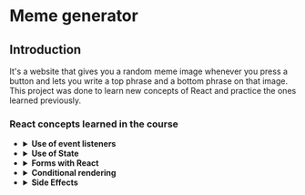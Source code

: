 # Meme generator
## Introduction
It's a website that gives you a random meme image whenever you press a button and lets you write a top phrase and a bottom phrase on that image.
This project was done to learn new concepts of React and practice the ones learned previously. 
### React concepts learned in the course
  - <details>
      <summary><b>Use of event listeners</b></summary>
      <br/>

      - <details>
          <br/>
          <summary>You can create and attach an event listener by writing it as an attribute in the element you want to attach it, like in HTML, but you have to write them in Camel Case.  </summary>
  
          ```JSX
          function Main(){
            return (
              <main onClick={handleClick} onMouseEnter={handleMouseEnter}></main>
            )
          }
          ```
        </details>
      - <details>
          <summary>Then, you can write the functions that run when the event happens, like in any other javascript code</summary>

          ```JSX
          function Main(){
            function handleClick(){
              console.log("Click handled")
            }
            function handleMouseEnter(){
              console.log("Mouse Enter handled")
            }
            return (
              <main onClick={handleClick} onMouseEnter={handleMouseEnter}></main>
            )
          }          
          ```
      </details>

    </details>
  - <details>
      <summary><b>Use of State</b></summary>
      <br/>
    
      - If you want your component to re-render when a value in your code updates, you have to use State.
        - For example, in this project when you write on the upper-text input, the upper text of the meme image changes too.
        - That happens because I store the value you write in a variable that I create using State
          
      <br/>
    
      - <details>
          <summary><b>Setting a State</b></summary>
          <br/>
        
          - To use a State, you have to write `React.useState("value")`. The "value" you pass, will be the first value of your variable.
          - That function will return an array with two values inside. The first is your variable's actual value; the second is the function you will have to use to update that value.
          - Knowing that useState() will return an array, you can deconstruct it at the same time you create the variable.
          - **Tip!** to normalize the names, you can name the function that will update the value like this: "set" + "variableName" = setVariableName
          <br/>
          
          ```JSX
          function Main(){
            const stateArray = React.useState("first value")
            // Or, the better way
            const [value, setValue] = React.useState("first value")
            // Where value is the value, and setValue is the function to update that value.
          }
          ```  
        </details>  
      - <details>
          <summary><b>Updating State</b></summary>
          <br/>
   
          - If you don't need to use the previous value, you only have to pass the new value as a parameter to the setter function.
          - If you need to use the previous value, you have to pass a function as a parameter. That function will receive the previous value as default. 
            - **Tip!** to normalize the names, you can name that previous value like this: "prev" + "variableName" = prevVariableName
          - To update a variable correctly, you have to create a new instance of that variable, so React can detect a change and re-render.
            - For example, if you want to change a property of an object, you have to return a new object with that property changed in the setter function.  
   
          <br/>
          
          ```JSX
          function Main(){
            const [name, setName] = React.useState("a name")
            
            /* - New independent value - */
            setName("another name") 
            console.log(name) // "another name"
          
            /* - A value that use the previous one - */
            setName((prevName) => prevName + " with other things")
            console.log(name) // "a name with other things"

            /* - With objects - */          
            const [object, setObject] = React.useState({prop1: 1, prop2: 2))
          
            /* - Simple - */
            setObject((prevObject) => {
              const newObject = {...prevObject}
              newObject.prop1 = "one"
              return newObject
            })
          
            /* - Simplified - */
            setObject((prevObject) => {
              return {...prevObject, prop1:"one"}
            })
          }
          ```
        </details>
    </details>
  - <details>
      <summary><b>Forms with React</b></summary>
      <br/>
    
      - <details>
          <summary>To handle forms, the best way is to use an object that stores the state of each input. If you don't do that, you will have to create a State for each input</summary>
        
          ```JSX
          function Main(){
            const [formData, setFormData] = React.useState({input1:value, input2:value})
            return (
              <form>
                <input>
                <input>
              </form>
            )
          }
          ```
        </details>
      - <details>
          <summary>To know which property to update, you have to use the same name for the property of your object, and the "name" attribute of your input</summary>
        
          ```JSX
          function Main(){
            const [formData, setFormData] = React.useState({input1:value, input2:value})
            return (
              <form>
                <input name="input1">
                <input name="input2">
              </form>
            )
          }
          ```
        </details>
      - <details>
          <summary>Then, you can select the property using "[propertyName]" (computed property names feature) to change the value. </summary>
        
          ```JSX
          function Main(){
            const [formData, setFormData] = React.useState({input1:value, input2:value})

            function handleChange(e){
              const input = e.target
              setFormData(prevFormData => {
                return ({
                  ...prevFormData,
                  [input.name]: input.value
                })
              })
            }
          
            return (
              <form>
                <input name="input1" onChange={handleChange} value="">
                <input name="input2" onChange={handleChange} value="">
              </form>
            )
          }
          ```
        </details>
      - <details>
          <summary>The best practice is also to have "controlled inputs": The value of the inputs and the form object must be the same. The best way to achieve this is to set the value of the "value" attribute to the value of the correspondent property</summary>
        
          ```JSX
          function Main(){
            const [formData, setFormData] = React.useState({input1:value, input2:value})

            function handleChange(e){
              const input = e.target
              setFormData(prevFormData => {
                return ({
                  ...prevFormData,
                  [input.name]: input.value
                })
              })
            }
          
            return (
              <form>
                <input name="input1" onChange={handleChange} value={formData.input1}>
                <input name="input2" onChange={handleChange} value={formData.input2}>
              </form>
            )
          }
          ```
        </details>
      - <details>
          <summary>You need to take into account other types of inputs that don`t have the same structure as text inputs, like checkboxes</summary>
        
          ```JSX
          function Main(){
            const [formData, setFormData] = React.useState({input1:value, input2:value, checkbox:false})

            function handleChange(e){
              const input = e.target
              setFormData(prevFormData => {
                return ({
                  ...prevFormData,
                  [input.name]: (input.type === checkbox) ? input.checked : input.value
                })
              })
            }
          
            return (
              <form>
                <input name="input1" onChange={handleChange} value={formData.input1}>
                <input name="input2" onChange={handleChange} value={formData.input2}>
                <input type="checkbox" onChange={handleChange} value={formData.checkbox}>
              </form>
            )
          }
          ```
        </details>         
    </details>
  - <details>
      <summary><b>Conditional rendering</b></summary>
      <br/>

      - You can set AND conditions for the elements to render, or OR conditions to select between two.
      - You have to use short-circuit evaluation (&& or ||) to write the conditions.
      - You can also use the conditional ternary operator ((cond) ? ifTrue:ifFalse).

      <br/>
      
      ```JSX
          function Main(){
            const condition = false;
            return (
              {condition && <h1>Title</h1>}
              {(condition) ? <h1>Title</h1> : <h1>Another title</h1>}
            )
          }      
      ```  
    </details>
  - <details>
      <summary><b>Side Effects</b></summary>
      <br/>

      - When a React component re-render, the code inside will run again. If you want a part of your code not to re-run each renderization, you can use React.useEffect()
      - React.useEffect() will accept two parameters, one is a function containing your code, and the second is an array of "dependencies"
      - These dependencies will be the variables you want React to follow. React will run the code inside the function whenever the value of these variables changes.
      - If you don't provide an array of dependencies, the code inside your function will run every render.
      - If you provide an empty array, the code inside your function will run only once.
      - In the function you provide, you can also return another function. This function will act as a cleanup function to, for example, remove event listeners that you added off-side React.
        - The cleanup function will run when the React Component is removed from the DOM.
      - **Theory tip!** React.useEffect runs after render.

      <br/>
      
      ```JSX
        function Main(){
          const [name, setName] = React.useState("a name");
          const [age, setAge] = React.useState("an age")
          
    
          /* This will run every time name changes */
          React.useEffect(
            () => console.log("Name run"),
            [name]
          )

          /* This will run every time age changes */
          React.useEffect(
            () => console.log("Age run"),
            [age]
          )

          /* This will run only once */
          React.useEffect(
            () => console.log("Once run"),
            []
          )

          /* Cleanup function example */

          
          React.useEffect(
            () => {
                    function randomEvent () {console.log("Random")}
                    const clickButton = document.getElementById("click-button")
                    clickButton.addEventListener("click", randomEvent)
                    return (() => clickButton.removeEventListener(randomEvent))
                  },
            []
          )
          return (
            <p>Name: {name}</p>
            <p>Age: {age}</p>
            <button id="click-button">Click!</button>
          )
        }      
      ```  

      
    </details>

